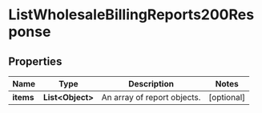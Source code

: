 

# ListWholesaleBillingReports200Response


## Properties

| Name | Type | Description | Notes |
|------------ | ------------- | ------------- | -------------|
|**items** | **List&lt;Object&gt;** | An array of report objects. |  [optional] |



